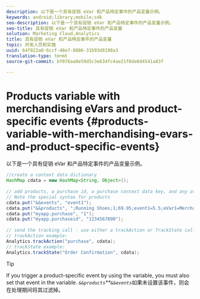 ```yaml
---
description: 以下是一个具有促销 eVar 和产品特定事件的产品变量示例。
keywords: android;library;mobile;sdk
seo-description: 以下是一个具有促销 eVar 和产品特定事件的产品变量示例。
seo-title: 具有促销 eVar 和产品特定事件的产品变量
solution: Marketing Cloud,Analytics
title: 具有促销 eVar 和产品特定事件的产品变量
topic: 开发人员和实施
uuid: 64f822a0-6ccf-48e7-8886-31b93d8198a3
translation-type: tm+mt
source-git-commit: bf076aa8e59d5c3e634fc4ae21f0de0d4541a83f

---
```



# Products variable with merchandising eVars and product-specific events {#products-variable-with-merchandising-evars-and-product-specific-events}

以下是一个具有促销 eVar 和产品特定事件的产品变量示例。

```java
//create a context data dictionary 
HashMap cdata = new HashMap<String, Object>(); 
  
// add products, a purchase id, a purchase context data key, and any other data you want to collect. 
// Note the special syntax for products 
cdata.put("&&events", "event1"); 
cdata.put("&&products", ";Running Shoes;1;69.95;event1=5.5;eVar1=Merchandising,;Running Socks;10;29.99"); 
cdata.put("myapp.purchase", "1"); 
cdata.put("myapp.purchaseid", "1234567890"); 
  
// send the tracking call - use either a trackAction or TrackState call. 
// trackAction example: 
Analytics.trackAction("purchase", cdata); 
// trackState example: 
Analytics.trackState("Order Confirmation", cdata);
```

>[!TIP]
>
>If you trigger a product-specific event by using the  variable, you must also set that event in the  variable. *`&&products`**`&&events`*&#x200B;如果未设置该事件，则会在处理期间将其过滤掉。

